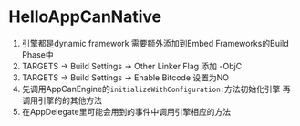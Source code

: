 # HelloAppCanNative
1. 引擎都是dynamic framework 需要额外添加到Embed Frameworks的Build Phase中
2. TARGETS -> Build Settings -> Other Linker Flag 添加 -ObjC
3. TARGETS -> Build Settings -> Enable Bitcode 设置为NO
4. 先调用AppCanEngine的`initializeWithConfiguration:`方法初始化引擎 再调用引擎的的其他方法
5. 在AppDelegate里可能会用到的事件中调用引擎相应的方法


